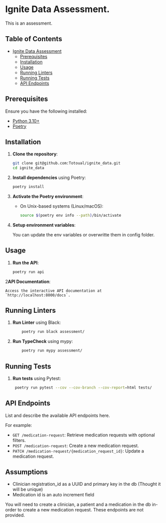 # Ignite Data Assessment.

This is an assessment.

## Table of Contents

- [Ignite Data Assessment](#ignite-data)
  - [Prerequisites](#prerequisites)
  - [Installation](#installation)
  - [Usage](#usage)
  - [Running Linters](#running-linters)
  - [Running Tests](#running-tests)
  - [API Endpoints](#api-endpoints)

## Prerequisites

Ensure you have the following installed:

- [Python 3.10+](https://www.python.org/downloads/)
- [Poetry](https://python-poetry.org/docs/#installation)

## Installation

1. **Clone the repository**:

    ```bash
    git clone git@github.com:Totoual/ignite_data.git
    cd ignite_data
    ```

2. **Install dependencies** using Poetry:

    ```bash
    poetry install
    ```

3. **Activate the Poetry environment**:

    - On Unix-based systems (Linux/macOS):

      ```bash
      source $(poetry env info --path)/bin/activate
      ```

4. **Setup environment variables**:


    You can update the env variables or overwritte them in config folder.

## Usage

1. **Run the API**:

    ```bash
    poetry run api
    ```

2**API Documentation**:

    Access the interactive API documentation at `http://localhost:8000/docs`.

## Running Linters

1. **Run Linter** using Black:

    ```bash
        poetry run black assessment/
    ```

2. **Run TypeCheck** using mypy:
   
    ```bash
        poetry run mypy assessment/
    ``` 

## Running Tests

1. **Run tests** using Pytest:

    ```bash
     poetry run pytest --cov --cov-branch --cov-report=html tests/
    ```

## API Endpoints

List and describe the available API endpoints here.

For example:

- `GET /medication-request`: Retrieve medication requests with optional filters.
- `POST /medication-request`: Create a new medication request.
- `PATCH /medication-request/{medication_request_id}`: Update a medication request.


## Assumptions

- Clinician registration_id as a UUID and primary key in the db (Thought it will be unique)
- Medication id is an auto increment field

You will need to create a clinician, a patient and a medication in the db in-order to create a new
medication request. These endpoints are not provided.
